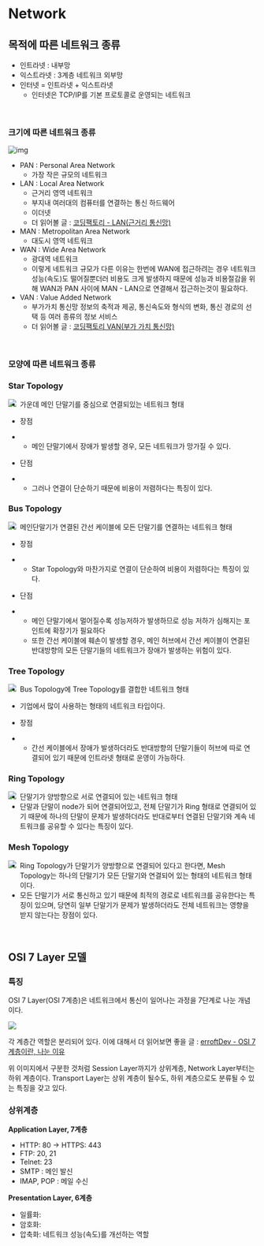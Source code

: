# Network

## 목적에 따른 네트워크 종류

- 인트라넷 : 내부망
- 익스트라넷 : 3계층 네트워크 외부망
- 인터넷 = 인트라넷 + 익스트라넷
  - 인터넷은 TCP/IP를 기본 프로토콜로 운영되는 네트워크

<br>

### 크기에 따른 네트워크 종류

![img](https://t1.daumcdn.net/cfile/tistory/995DCD465CAF21FD07)

- PAN : Personal Area Network
  - 가장 작은 규모의 네트워크
- LAN : Local Area Network
  - 근거리 영역 네트워크
  - 부지내 여러대의 컴퓨터를 연결하는 통신 하드웨어
  - 이더넷
  - 더 읽어볼 글 : [코딩팩토리 - LAN(근거리 통신망)](https://coding-factory.tistory.com/341?category=758268)
- MAN : Metropolitan Area Network
  - 대도시 영역 네트워크
- WAN : Wide Area Network
  - 광대역 네트워크
  - 이렇게 네트워크 규모가 다른 이유는 한번에 WAN에 접근하려는 경우 네트워크 성능(속도)도 떨어질뿐더러 비용도 크게 발생하지 때문에 성능과 비용절감을 위해 WAN과 PAN 사이에 MAN - LAN으로 연결해서 접근하는것이 필요하다.
- VAN : Value Added Network
  - 부가가치 통신망 정보의 축적과 제공, 통신속도와 형식의 변화, 통신 경로의 선택 등 여러 종류의 정보 서비스
  - 더 읽어볼 글 : [코딩팩토리 VAN(부가 가치 통신망)](https://coding-factory.tistory.com/342?category=758268)

<br>

### 모양에 따른 네트워크 종류

### Star Topology

<img src="https://www.computerhope.com/jargon/s/star.gif" style="float: left;" />

- 가운데 메인 단말기를 중심으로 연결되있는 네트워크 형태

- 장점

- - 메인 단말기에서 장애가 발생할 경우, 모든 네트워크가 망가질 수 있다.

- 단점

- - 그러나 연결이 단순하기 때문에 비용이 저렴하다는 특징이 있다.



### Bus Topology

<img src="https://latestcontents.com/wp-content/uploads/2014/08/Bus-Topology-or-Linear-Topology-o-Star-Topology.gif" style="float: left;" />

- 메인단말기가 연결된 간선 케이블에 모든 단말기를 연결하는 네트워크 형태

- 장점

- - Star Topology와 마찬가지로 연결이 단순하여 비용이 저렴하다는 특징이 있다.

- 단점

- - 메인 단말기에서 멀어질수록 성능저하가 발생하므로 성능 저하가 심해지는 포인트에 확장기가 필요하다
  - 또한 간선 케이블에 훼손이 발생할 경우, 메인 허브에서 간선 케이블이 연결된 반대방향의 모든 단말기들의 네트워크가 장애가 발생하는 위험이 있다.



### Tree Topology

<img src="https://everythingaboutcomputernetworks.weebly.com/uploads/3/8/2/0/38205637/61914.jpg?438" style="float: left;" />

- Bus Topology에 Tree Topology를 결합한 네트워크 형태

- 기업에서 많이 사용하는 형태의 네트워크 타입이다.

- 장점

- - 간선 케이블에서 장애가 발생하더라도 반대방향의 단말기들이 허브에 따로 연결되어 있기 때문에 인트라넷 형태로 운영이 가능하다.



### Ring Topology

<img src="https://www.computerhope.com/jargon/r/ring.gif" style="float: left;" />

- 단말기가 양방향으로 서로 연결되어 있는 네트워크 형태
- 단말과 단말이 node가 되어 연결되어있고, 전체 단말기가 Ring 형태로 연결되어 있기 때문에 하나의 단말이 문제가 발생하더라도 반대로부터 연결된 단말기와 계속 네트워크를 공유할 수 있다는 특징이 있다.



### Mesh Topology

<img src="https://www.computerhope.com/jargon/m/mesh.gif" style="float: left;" />

- Ring Topology가 단말기가 양방향으로 연결되어 있다고 한다면, Mesh Topology는 하나의 단말기가 모든 단말기와 연결되어 있는 형태의 네트워크 형태이다.
- 모든 단말기가 서로 통신하고 있기 때문에 최적의 경로로 네트워크를 공유한다는 특징이 있으며, 당연히 일부 단말기가 문제가 발생하더라도 전체 네트워크는 영향을 받지 않는다는 장점이 있다.

<br>

## OSI 7 Layer 모델

### 특징

OSI 7 Layer(OSI 7계층)은 네트워크에서 통신이 일어나는 과정을 7단계로 나눈 개념이다.

![](https://t1.daumcdn.net/cfile/tistory/995EFF355B74179035)

각 계층간 역할은 분리되어 있다. 이에 대해서 더 읽어보면 좋을 글 : [erroftDev - OSI 7 계층이란, 나눈 이유](https://shlee0882.tistory.com/110)

위 이미지에서 구분한 것처럼 Session Layer까지가 상위계층, Network Layer부터는 하위 계층이다. Transport Layer는 상위 계층이 될수도, 하위 계층으로도 분류될 수 있는 특징을 갖고 있다.



### 상위계층

**Application Layer, 7계층**

- HTTP: 80 -> HTTPS: 443
- FTP: 20, 21
- Telnet: 23
- SMTP : 메인 발신
- IMAP, POP : 메일 수신

**Presentation Layer, 6계층**

- 일률화:
- 암호화:
- 압축화: 네트워크 성능(속도)를 개선하는 역할

<br>